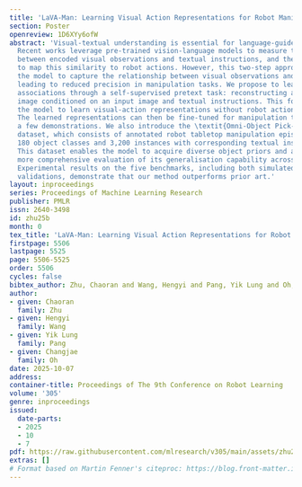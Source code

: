 ```yaml
---
title: 'LaVA-Man: Learning Visual Action Representations for Robot Manipulation'
section: Poster
openreview: 1D6XYy6ofW
abstract: 'Visual-textual understanding is essential for language-guided robot manipulation.
  Recent works leverage pre-trained vision-language models to measure the similarity
  between encoded visual observations and textual instructions, and then train a model
  to map this similarity to robot actions. However, this two-step approach limits
  the model to capture the relationship between visual observations and textual instructions,
  leading to reduced precision in manipulation tasks. We propose to learn visual-textual
  associations through a self-supervised pretext task: reconstructing a masked goal
  image conditioned on an input image and textual instructions. This formulation allows
  the model to learn visual-action representations without robot action supervision.
  The learned representations can then be fine-tuned for manipulation tasks with only
  a few demonstrations. We also introduce the \textit{Omni-Object Pick-and-Place}
  dataset, which consists of annotated robot tabletop manipulation episodes, including
  180 object classes and 3,200 instances with corresponding textual instructions.
  This dataset enables the model to acquire diverse object priors and allows for a
  more comprehensive evaluation of its generalisation capability across object instances.
  Experimental results on the five benchmarks, including both simulated and real-robot
  validations, demonstrate that our method outperforms prior art.'
layout: inproceedings
series: Proceedings of Machine Learning Research
publisher: PMLR
issn: 2640-3498
id: zhu25b
month: 0
tex_title: 'LaVA-Man: Learning Visual Action Representations for Robot Manipulation'
firstpage: 5506
lastpage: 5525
page: 5506-5525
order: 5506
cycles: false
bibtex_author: Zhu, Chaoran and Wang, Hengyi and Pang, Yik Lung and Oh, Changjae
author:
- given: Chaoran
  family: Zhu
- given: Hengyi
  family: Wang
- given: Yik Lung
  family: Pang
- given: Changjae
  family: Oh
date: 2025-10-07
address:
container-title: Proceedings of The 9th Conference on Robot Learning
volume: '305'
genre: inproceedings
issued:
  date-parts:
  - 2025
  - 10
  - 7
pdf: https://raw.githubusercontent.com/mlresearch/v305/main/assets/zhu25b/zhu25b.pdf
extras: []
# Format based on Martin Fenner's citeproc: https://blog.front-matter.io/posts/citeproc-yaml-for-bibliographies/
---
```

